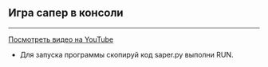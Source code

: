 ## Игра сапер в консоли

---

<a href="https://www.youtube.com/watch?v=ВидеоID" target="_blank">Посмотреть видео на YouTube</a>


- Для запуска программы скопируй код saper.py выполни RUN.
<br>

